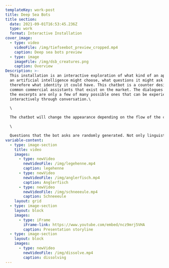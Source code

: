 ```yaml
---
templateKey: work-post
title: Deep Sea Bots
title section:
  date: 2021-09-01T16:53:45.236Z
  type: work
  format: Interactive Installation
cover_image:
  - type: video
    videoFile: /img/tiefseebot_preview_cropped.mp4
    caption: Deep sea bots preview
  - type: image
    imageFile: /img/dsb_creatures.png
    caption: Overview
Description: >-
  This installation is an interactive exploration of what kind of an appearance
  an artificial intelligence might choose, what questions it might ask and
  therefore what identity it could have. This chatbot is a counter design to the
  common commercial assistants that exist on the market. The dialogues shown in
  the excerpts are only a few of many possible ones that can be experienced
  interactively through conversation.\

  \

  The chatbot will change the appearance depending on the flow of the conversation to anything unorganic, living or immortal just to find it's true form. The form triggers different perspectives from nature to compare the evolutionary, biological and mortal with the digital.\

  \

  Questions that the bot asks are randomly generated. Not only linguistic elements are thrown together, but also visual ones. For this purpose, a tool was programmed that can be used to illustrate, animate and tag the result with terms that evoke them. Thus, depending on the content of the conversation, different compositions result.
variable-content:
  - type: image-section
    title: video
    images:
      - type: newVideo
        newVideoFile: /img/legehenne.mp4
        caption: legehenne
      - type: newVideo
        newVideoFile: /img/anglerfisch.mp4
        caption: Anglerfisch
      - type: newVideo
        newVideoFile: /img/schneeeule.mp4
        caption: Schneeeule
    layout: grid
  - type: image-section
    layout: block
    images:
      - type: iFrame
        iFrame-link: https://www.youtube.com/embed/ncz9mrj5VHA
        caption: Presentation storyline
  - type: image-section
    layout: block
    images:
      - type: newVideo
        newVideoFile: /img/dissolve.mp4
        caption: dissolving
---
```

